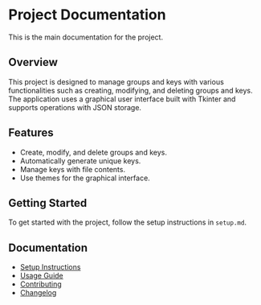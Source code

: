 # Project Documentation

This is the main documentation for the project.

## Overview

This project is designed to manage groups and keys with various functionalities such as creating, modifying, and deleting groups and keys. The application uses a graphical user interface built with Tkinter and supports operations with JSON storage.

## Features

- Create, modify, and delete groups and keys.
- Automatically generate unique keys.
- Manage keys with file contents.
- Use themes for the graphical interface.

## Getting Started

To get started with the project, follow the setup instructions in `setup.md`.

## Documentation

- [Setup Instructions](docs/setup.md)
- [Usage Guide](docs/usage.md)
- [Contributing](docs/contributing.md)
- [Changelog](docs/changelog.md)
